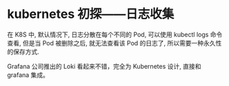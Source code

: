 # kubernetes 初探——日志收集

<!--
ID: 37dc9f27-57a6-4c9a-87ea-f954e8f6dec9
Status: publish
Date: 2018-09-30T04:58:00
Modified: 2020-05-16T11:24:43
wp_id: 555
-->

在 K8S 中, 默认情况下, 日志分散在每个不同的 Pod, 可以使用 kubectl logs 命令查看, 但是当 Pod 被删除之后, 就无法查看该 Pod 的日志了, 所以需要一种永久性的保存方式.

Grafana 公司推出的 Loki 看起来不错，完全为 Kubernetes 设计, 直接和 grafana 集成。
